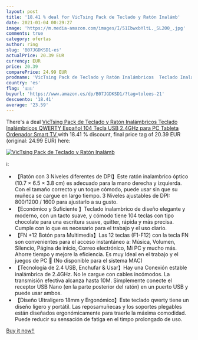 ```yaml
---
layout: post
title: '18.41 % deal for VicTsing Pack de Teclado y Ratón Inalámb'
date: 2021-01-04 00:29:27
image: 'https://m.media-amazon.com/images/I/51IbwxbYltL._SL200_.jpg'
comments: true
category: ofertas
author: ring
slug: 'B07JGDKSD1-es'
actualPrice: 20.39 EUR
currency: EUR
price: 20.39
comparePrice: 24.99 EUR
prodname: 'VicTsing Pack de Teclado y Ratón Inalámbricos  Teclado Inalámbricos QWERTY Español 104 Tecla  USB  2.4GHz  para PC  Tableta  Ordenador  Smart TV '
country: 'es'
flag: '🇪🇸'
buyurl: 'https://www.amazon.es/dp/B07JGDKSD1/?tag=tolees-21'
descuento: '18.41'
average: '23.59'
---
```


There's a deal [VicTsing Pack de Teclado y Ratón Inalámbricos  Teclado Inalámbricos QWERTY Español 104 Tecla  USB  2.4GHz  para PC  Tableta  Ordenador  Smart TV ](https://www.amazon.es/dp/B07JGDKSD1/?tag=tolees-21)  with  18.41 % discount, final price tag of  20.39 EUR (original: 24.99 EUR) here:

[![VicTsing Pack de Teclado y Ratón Inalámb](https://m.media-amazon.com/images/I/51IbwxbYltL._SL200_.jpg)](https://www.amazon.es/dp/B07JGDKSD1/?tag=tolees-21)

ℹ️:

- 【Ratón con 3 Niveles diferentes de DPI】Este ratón inalambrico óptico (10.7 × 6.5 × 3.8 cm) es adecuado para la mano derecha y izquierda. Con el tamaño correcto y un toque cómodo, puede usar sin que su muñeca se cargue en largo tiempo. 3 Niveles ajustables de DPI: 800/1200 / 1600 para ajustarlo a su gusto.
- 【Económico y Suficiente 】Teclado inalambrico de diseño elegante y moderno, con un tacto suave, y cómodo tiene 104 teclas con tipo chocolate para una escritura suave, quitter, rápida y más precisa. Cumple con lo que es necesario para el trabajo y el uso diario.
- 【FN +12 Botón para Multimedia】Las 12 teclas (F1-F12) con la tecla FN son convenientes para el acceso instantáneo a: Música, Volumen, Silencio, Página de inicio, Correo electrónico, Mi PC y mucho más. Ahorre tiempo y mejore la eficiencia. Es muy Ideal en el trabajo y el juegos de PC 🚩 (No disponible para el sistema MAC)
- 【Tecnología de 2.4 USB, Enchufar & Usar】Hay una Conexión estable inalámbrica de 2.4GHz. No le cargue con cables incómodos. La transmisión efectiva alcanza hasta 10M. Simplemente conecte el receptor USB Nano (en la parte posterior del ratón) en un puerto USB y puede usar ambos.
- 【Diseño Ultraligero 18mm y Ergonómico】Este teclado qwerty tiene un diseño ligero y portátil. Las reposamuñecas y los soportes plegables están diseñados ergonómicamente para traerle la máxima comodidad. Puede reducir su sensación de fatiga en el timpo prolongado de uso.

[Buy it now!!](https://www.amazon.es/dp/B07JGDKSD1/?tag=tolees-21)
